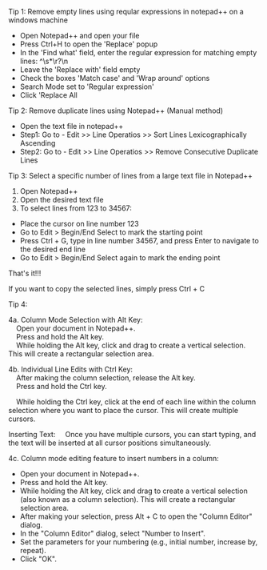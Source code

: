 Tip 1: 
Remove empty lines using reqular expressions in notepad++ on a windows machine
- Open Notepad++ and open your file
- Press Ctrl+H to open the 'Replace' popup
- In the 'Find what' field, enter the regular expression for matching empty lines:     ^\s*\r?\n
- Leave the 'Replace with' field empty
- Check the boxes 'Match case' and 'Wrap around' options
- Search Mode set to 'Regular expression'
- Click 'Replace All

Tip 2:
Remove duplicate lines using Notepad++ (Manual method)
- Open the text file in notepad++
- Step1: Go to - Edit >> Line Operatios >> Sort Lines Lexicographically Ascending
- Step2: Go to - Edit >> Line Operatios >> Remove Consecutive Duplicate Lines

Tip 3: 
Select a specific number of lines from a large text file in Notepad++

1.	Open Notepad++
2.	Open the desired text file
3.	To select lines from 123 to 34567:
- Place the cursor on line number 123
-	Go to Edit > Begin/End Select to mark the starting point
-	Press Ctrl + G, type in line number 34567, and press Enter to navigate to the desired end line
-	Go to Edit > Begin/End Select again to mark the ending point
  
That's it!!! 

If you want to copy the selected lines, simply press Ctrl + C

Tip 4:

4a. Column Mode Selection with Alt Key:  
   &nbsp;&nbsp;&nbsp;&nbsp;Open your document in Notepad++.  
   &nbsp;&nbsp;&nbsp;&nbsp;Press and hold the Alt key.   
   &nbsp;&nbsp;&nbsp;&nbsp;While holding the Alt key, click and drag to create a vertical selection. This will create a rectangular selection area.

4b. Individual Line Edits with Ctrl Key:  
  &nbsp;&nbsp;&nbsp;&nbsp;After making the column selection, release the Alt key.  
	&nbsp;&nbsp;&nbsp;&nbsp;Press and hold the Ctrl key.  
  
&nbsp;&nbsp;&nbsp;&nbsp;While holding the Ctrl key, click at the end of each line within the column selection where you want to place the cursor. This will create multiple cursors.

  Inserting Text:
  &nbsp;&nbsp;&nbsp;&nbsp;Once you have multiple cursors, you can start typing, and the text will be inserted at all cursor positions simultaneously.

4c. Column mode editing feature to insert numbers in a column:
- Open your document in Notepad++.
- Press and hold the Alt key.
- While holding the Alt key, click and drag to create a vertical selection (also known as a column selection). This will create a rectangular selection area.
- After making your selection, press Alt + C to open the "Column Editor" dialog.
- In the "Column Editor" dialog, select "Number to Insert".
- Set the parameters for your numbering (e.g., initial number, increase by, repeat).
- Click "OK".


